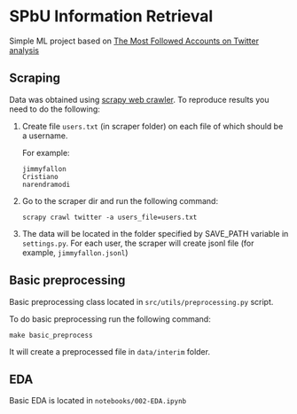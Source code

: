  # SPbU Information Retrieval

 Simple ML project based on [The Most Followed Accounts on Twitter analysis](https://www.brandwatch.com/blog/most-twitter-followers/)

## Scraping

Data was obtained using [scrapy web crawler](https://scrapy.org/). To reproduce results you need to do the following:

1. Create file `users.txt` (in scraper folder) on each file of which should be a username.

    For example:
    ```
    jimmyfallon
    Cristiano
    narendramodi
    ```
2. Go to the scraper dir and run the following command:
    ```
    scrapy crawl twitter -a users_file=users.txt
    ```

3. The data will be located in the folder specified by SAVE_PATH variable in `settings.py`. For each user, the scraper will create jsonl file (for example, `jimmyfallon.jsonl`)

## Basic preprocessing

Basic preprocessing class located in `src/utils/preprocessing.py` script.

To do basic preprocessing run the following command:
```
make basic_preprocess
```
It will create a preprocessed file in `data/interim` folder.

## EDA

Basic EDA is located in ``notebooks/002-EDA.ipynb``
